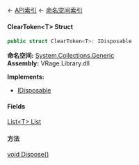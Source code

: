 ← [API索引](Api-Index) ← [命名空间索引](Namespace-Index)

#### ClearToken&lt;T&gt; Struct

```csharp
public struct ClearToken<T>: IDisposable
```

**命名空间:** [System.Collections.Generic](System.Collections.Generic)  
**Assembly:** VRage.Library.dll

**Implements:**  
* [IDisposable](https://docs.microsoft.com/en-us/dotnet/api/System.IDisposable?view=netframework-4.6)

#### Fields

[List&lt;T&gt; List](System.Collections.Generic.ClearToken`1.List)

> 

#### 方法

[void Dispose()](System.Collections.Generic.ClearToken`1.Dispose)

> 

